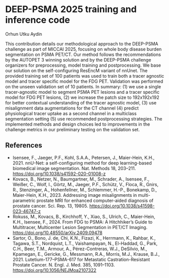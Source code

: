 # DEEP-PSMA 2025 training and inference code 
Orhun Utku Aydin

This contribution details our methodological approach to the DEEP-PSMA challenge as part of MICCAI 2025, focusing on whole body disease burden segmentation on PSMA PET/CT. Our method follows the recommendations by the AUTOPET 3 winning solution and by the DEEP-PSMA challenge organizers for preprocessing, model training and postprocessing. We base our solution on the self-configuring ResEncM variant of nnUnet. The provided training set of 100 patients was used to train both a tracer agnostic model and tracer specific model for the FDG PET. Validation was performed on the unseen validation set of 10 patients. In summary: (1) we use a single tracer-agnostic model to segment PSMA PET lesions and a tracer specific model for FDG PET lesions, (2) we increase the patch size to 192x192x192 for better contextual understanding of the tracer agnostic model, (3) use misalignment data augmentations for the CT channel (4) predict physiological tracer uptake as a second channel in a multiclass segmentation setting (5) use recommended postprocessing strategies. The implemented methods and design choices led to improvements in the challenge metrics in our preliminary testing on the validation set. 

## References
- Isensee, F., Jaeger, P.F., Kohl, S.A.A., Petersen, J., Maier-Hein, K.H., 2021. nnU-Net: a self-configuring method for deep learning-based biomedical image segmentation. Nat. Methods 18, 203–211. https://doi.org/10.1038/s41592-020-01008-z 
- Kovacs, B., Netzer, N., Baumgartner, M., Schrader, A., Isensee, F., Weißer, C., Wolf, I., Görtz, M., Jaeger, P.F., Schütz, V., Floca, R., Gnirs, R., Stenzinger, A., Hohenfellner, M., Schlemmer, H.-P., Bonekamp, D., Maier-Hein, K.H., 2023. Addressing image misalignments in multi-parametric prostate MRI for enhanced computer-aided diagnosis of prostate cancer. Sci. Rep. 13, 19805. https://doi.org/10.1038/s41598-023-46747-z 
- Rokuss, M., Kovacs, B., Kirchhoff, Y., Xiao, S., Ulrich, C., Maier-Hein, K.H., Isensee, F., 2024. From FDG to PSMA: A Hitchhiker’s Guide to Multitracer, Multicenter Lesion Segmentation in PET/CT Imaging. https://doi.org/10.48550/arXiv.2409.09478 
- Sartor, O., Bono, J. de, Chi, K.N., Fizazi, K., Herrmann, K., Rahbar, K., Tagawa, S.T., Nordquist, L.T., Vaishampayan, N., El-Haddad, G., Park, C.H., Beer, T.M., Armour, A., Pérez-Contreras, W.J., DeSilvio, M., Kpamegan, E., Gericke, G., Messmann, R.A., Morris, M.J., Krause, B.J., 2021. Lutetium-177–PSMA-617 for Metastatic Castration-Resistant Prostate Cancer. N. Engl. J. Med. 385, 1091–1103. https://doi.org/10.1056/NEJMoa2107322 


